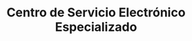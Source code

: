 ---
title: "Centro de Servicio Electrónico Especializado"
url: /managua/centro-de-servicio-electronico-especializado/
shop: Elektronik
---